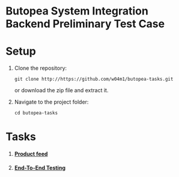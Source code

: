# Butopea System Integration Backend Preliminary Test Case

# Setup
1. Clone the repository:
    ```shell
    git clone http://https://github.com/w04m1/butopea-tasks.git
    ```
    or download the zip file and extract it.
   
3. Navigate to the project folder: 
    ```shell
    cd butopea-tasks
    ```


# Tasks
1. #### [Product feed](https://github.com/w04m1/butopea-tasks/tree/main/butopea-task01)
2. #### [End-To-End Testing](https://github.com/w04m1/butopea-tasks/tree/main/butopea-task02)
